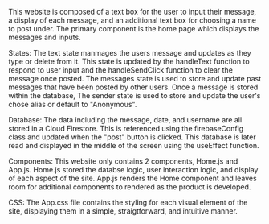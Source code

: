 This website is composed of a text box for the user to input their message, a display of each message, and an additional text box for choosing a name to post under. The primary component is the home page which displays the messages and inputs.

States: The text state manmages the users message and updates as they type or delete from it. This state is updated by the handleText function to respond to user input and the handleSendClick function to clear the message once posted. The messages state is used to store and update past messages that have been posted by other users. Once a message is stored within the database, The sender state is used to store and update the user's chose alias or default to "Anonymous".

Database: The data including the message, date, and username are all stored in a Cloud Firestore. This is referenced using the firebaseConfig class and updated when the "post" button is clicked. This database is later read and displayed in the middle of the screen using the useEffect function.

Components: This website only contains 2 components, Home.js and App.js. Home.js stored the databse logic, user interaction logic, and display of each aspect of the site. App.js renders the Home component and leaves room for additional components to rendered as the product is developed. 

CSS: The App.css file contains the styling for each visual element of the site, displaying them in a simple, straigtforward, and intuitive manner. 
